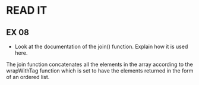 # READ IT
## EX 08
* Look at the documentation of the join() function. Explain how it is used here.

The join function concatenates all the elements in the array according to the wrapWithTag function which is set to have the elements returned in the form of an ordered list.